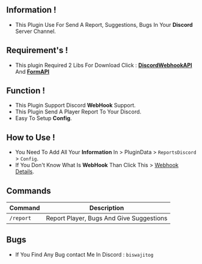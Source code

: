 ## Information !
- This Plugin Use For Send A Report, Suggestions, Bugs In Your **Discord** Server Channel.

## Requirement's !
- This plugin Required 2 Libs For Download Click : **[DiscordWebhookAPI](https://poggit.pmmp.io/ci/GabBiswajit/DiscordWebhookAPI/DiscordWebhookAPI)** And **[FormAPI](https://poggit.pmmp.io/ci/jojoe77777/FormAPI)**

## Function !
- This Plugin Support Discord **WebHook** Support.
- This Plugin Send A Player Report To Your Discord.
- Easy To Setup **Config**.

## How to Use !
- You Need To Add All Your **Information** In > PluginData > `ReportsDiscord` > `Config`.
- If You Don't Know What Is **WebHook** Than Click This > [Webhook Details](https://support.discord.com/hc/en-us/articles/228383668-Intro-to-Webhooks).

## Commands
|**Command**|**Description**|
|-----------|---------------|
|`/report`|Report Player, Bugs And Give Suggestions|

## Bugs
- If You Find Any Bug contact Me In Discord : `biswajitog`
